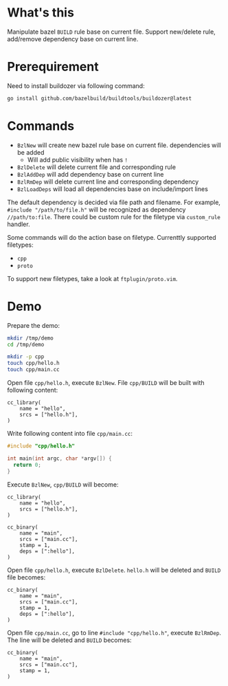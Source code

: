 # What's this

Manipulate bazel `BUILD` rule base on current file.
Support new/delete rule, add/remove dependency base on current line.

# Prerequirement

Need to install buildozer via following command:

```sh
go install github.com/bazelbuild/buildtools/buildozer@latest
```

# Commands

- `BzlNew` will create new bazel rule base on current file.
  dependencies will be added
  - Will add public visibility when has `!`
- `BzlDelete` will delete current file and corresponding rule
- `BzlAddDep` will add dependency base on current line
- `BzlRmDep` will delete current line and corresponding dependency
- `BzlLoadDeps` will load all dependencies base on include/import lines

The default dependency is decided via file path and filename.
For example, `#include "/path/to/file.h"` will be recognized as dependency `//path/to:file`.
There could be custom rule for the filetype via `custom_rule` handler.

Some commands will do the action base on filetype.
Currenttly supported filetypes:

- `cpp`
- `proto`

To support new filetypes, take a look at `ftplugin/proto.vim`.

# Demo

Prepare the demo:

```sh
mkdir /tmp/demo
cd /tmp/demo

mkdir -p cpp
touch cpp/hello.h
touch cpp/main.cc
```

Open file `cpp/hello.h`, execute `BzlNew`.
File `cpp/BUILD` will be built with following content:

```text
cc_library(
    name = "hello",
    srcs = ["hello.h"],
)
```

Write following content into file `cpp/main.cc`:

```cpp
#include "cpp/hello.h"

int main(int argc, char *argv[]) {
  return 0;
}
```

Execute `BzlNew`, `cpp/BUILD` will become:

```text
cc_library(
    name = "hello",
    srcs = ["hello.h"],
)

cc_binary(
    name = "main",
    srcs = ["main.cc"],
    stamp = 1,
    deps = [":hello"],
)
```

Open file `cpp/hello.h`, execute `BzlDelete`.
`hello.h` will be deleted and `BUILD` file becomes:

```text
cc_binary(
    name = "main",
    srcs = ["main.cc"],
    stamp = 1,
    deps = [":hello"],
)
```

Open file `cpp/main.cc`, go to line `#include "cpp/hello.h"`, execute `BzlRmDep`.
The line will be deleted and `BUILD` becomes:

```text
cc_binary(
    name = "main",
    srcs = ["main.cc"],
    stamp = 1,
)
```
